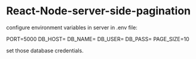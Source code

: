 # React-Node-server-side-pagination

configure environment variables in server in .env file:

PORT=5000
DB_HOST=
DB_NAME=
DB_USER=
DB_PASS=
PAGE_SIZE=10

set those database credentials.
